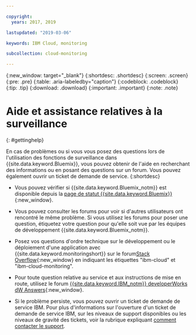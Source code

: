 ```yaml
---

copyright:
  years: 2017, 2019

lastupdated: "2019-03-06"

keywords: IBM Cloud, monitoring

subcollection: cloud-monitoring

---
```


{:new_window: target="_blank"}
{:shortdesc: .shortdesc}
{:screen: .screen}
{:pre: .pre}
{:table: .aria-labeledby="caption"}
{:codeblock: .codeblock}
{:tip: .tip}
{:download: .download}
{:important: .important}
{:note: .note}


# Aide et assistance relatives à la surveillance
{: #gettinghelp}

En cas de problèmes ou si vous vous posez des questions lors de l'utilisation des fonctions de surveillance dans {{site.data.keyword.Bluemix}}, vous pouvez obtenir de l'aide en recherchant des informations ou en posant des questions sur un forum. Vous pouvez également ouvrir un ticket de demande de service.
{:shortdesc}

* Vous pouvez vérifier si {{site.data.keyword.Bluemix_notm}} est disponible depuis la [page de statut {{site.data.keyword.Bluemix}}](https://developer.ibm.com/bluemix/support/#status){:new_window}.

* Vous pouvez consulter les forums pour voir si d'autres utilisateurs ont rencontré le
même problème. Si vous utilisez les forums pour poser une question, étiquetez votre question pour qu'elle soit vue par les équipes de développement {{site.data.keyword.Bluemix_notm}}.
<!--Insert the appropriate Stack Overflow tag for your service for <service_keyword> in URL and text below:  -->
  * Posez vos questions d'ordre technique sur le développement ou le déploiement d'une application avec {{site.data.keyword.monitoringshort}} sur le forum[Stack Overflow](http://stackoverflow.com/search?q=ibm-cloud-monitoring+ibm-cloud){:new_window} en indiquant les étiquettes "ibm-cloud" et "ibm-cloud-monitoring".
<!--Insert the appropriate dW Answers tag for your service for <service_keyword> in URL below:  -->
  * Pour toute question relative au service et aux instructions de mise en route, utilisez le forum [{{site.data.keyword.IBM_notm}} developerWorks dW Answers](https://developer.ibm.com/answers/topics/ibm-cloud-monitoring/?smartspace=ibm-cloud){:new_window}.

* Si le problème persiste, vous pouvez ouvrir un ticket de demande de service IBM. Pour plus d'informations sur l'ouverture d'un ticket de demande de service IBM, sur les niveaux de support disponibles ou les niveaux de gravité des tickets, voir la rubrique expliquant [comment contacter le support](/docs/get-support?topic=get-support-getting-customer-support#getting-customer-support).

